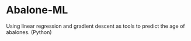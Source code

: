 # Abalone-ML
Using linear regression and gradient descent as tools to predict the age of abalones. (Python)

